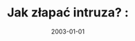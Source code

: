 ---
# Documentation: https://wowchemy.com/docs/managing-content/

title: 'Jak złapać intruza? :'
subtitle: ''
summary: ''
authors:
- kazienko
tags: []
categories: []
date: '2003-01-01'
lastmod: 2022-10-07T05:47:50Z
featured: false
draft: false

# Featured image
# To use, add an image named `featured.jpg/png` to your page's folder.
# Focal points: Smart, Center, TopLeft, Top, TopRight, Left, Right, BottomLeft, Bottom, BottomRight.
image:
  caption: ''
  focal_point: ''
  preview_only: false

# Projects (optional).
#   Associate this post with one or more of your projects.
#   Simply enter your project's folder or file name without extension.
#   E.g. `projects = ["internal-project"]` references `content/project/deep-learning/index.md`.
#   Otherwise, set `projects = []`.
projects: []
publishDate: '2022-10-07T05:47:49.711605Z'
publication_types:
- '4'
abstract: ''
publication: ''
---